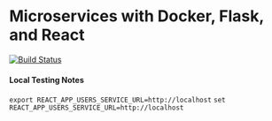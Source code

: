 # Microservices with Docker, Flask, and React

[![Build Status](https://travis-ci.com/northkevin/microservice-app.svg?branch=master)](https://travis-ci.com/northkevin/microservice-app)


#### Local Testing Notes
`export REACT_APP_USERS_SERVICE_URL=http://localhost`
`set REACT_APP_USERS_SERVICE_URL=http://localhost`
